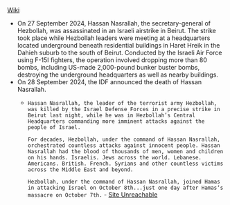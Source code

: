 [Wiki](https://en.wikipedia.org/wiki/2024_Hezbollah_headquarters_strike)

- On 27 September 2024, Hassan Nasrallah, the secretary-general of Hezbollah, was assassinated in an Israeli airstrike in Beirut. The strike took place while Hezbollah leaders were meeting at a headquarters located underground beneath residential buildings in Haret Hreik in the Dahieh suburb to the south of Beirut. Conducted by the Israeli Air Force using F-15I fighters, the operation involved dropping more than 80 bombs, including US-made 2,000-pound bunker buster bombs, destroying the underground headquarters as well as nearby buildings.
- On 28 September 2024, the IDF announced the death of Hassan Nasrallah.
	- `Hassan Nasrallah, the leader of the terrorist army Hezbollah, was killed by the Israel Defense Forces in a precise strike in Beirut last night, while he was in Hezbollah’s Central Headquarters commanding more imminent attacks against the people of Israel.`
	  
	  `For decades, Hezbollah, under the command of Hassan Nasrallah, orchestrated countless attacks against innocent people. Hassan Nasrallah had the blood of thousands of men, women and children on his hands. Israelis. Jews across the world. Lebanese. Americans. British. French. Syrians and other countless victims across the Middle East and beyond.`
	  
	  `Hezbollah, under the command of Hassan Nasrallah, joined Hamas in attacking Israel on October 8th...just one day after Hamas‘s massacre on October 7th.` - [Site Unreachable](https://www.idf.il/en/mini-sites/israel-at-war/briefings-by-idf-spokesperson-rear-admiral-daniel-hagari/september-24-press-briefings/press-conference-by-idf-spokesperson-radm-daniel-hagari-september-28-2024/)
